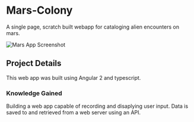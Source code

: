 # Mars-Colony
A single page, scratch built webapp for cataloging alien encounters on mars.

![Mars App Screenshot](https://github.com/MisterPeddler/instanews/blob/master/instanews-screenshot.png)

## Project Details
This web app was built using Angular 2 and typescript.

### Knowledge Gained

Building a web app capable of recording and disaplying user input. Data is saved to and retrieved from a web server using an API.
